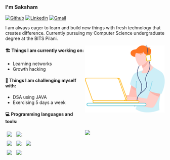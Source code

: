 
### I'm Saksham

[![Github](https://img.shields.io/badge/-Github-000?style=flat&logo=Github&logoColor=white)](https://github.com/sakshamdevelops)
[![Linkedin](https://img.shields.io/badge/-LinkedIn-blue?style=flat&logo=Linkedin&logoColor=white)](https://www.linkedin.com/in/sakshamagg27/)
[![Gmail](https://img.shields.io/badge/-Gmail-c14438?style=flat&logo=Gmail&logoColor=white)](mailto:f20201508@pilani.bits-pilani.ac.in)

I am always eager to learn and build new things with fresh technology that creates difference. Currently pursuing my Computer Science undergraduate degree at the BITS Pilani. 

<img align="right" alt="img" src="https://github.com/SakshamDevelops/sakshamdevelops/blob/main/sakshamdevelopsimg.svg" width="50%" height="auto" style="margin-bottom: 20px;" />


#### 🏗 Things I am currently working on: 
- Learning networks
- Growth hacking

#### 🧵 Things I am challenging myself with:
- DSA using JAVA
- Exercising 5 days a week

#### :computer: Programming languages and tools: 
<p>
	<img width="50%" align="right" src="https://github-readme-stats.vercel.app/api?username=sakshamdevelops&show_icons=true&hide_border=true" />

<img style="margin: 1%;" width="10%" src="https://external-content.duckduckgo.com/iu/?u=https%3A%2F%2Fupload.wikimedia.org%2Fwikipedia%2Fcommons%2Fthumb%2F9%2F99%2FUnofficial_JavaScript_logo_2.svg%2F1200px-Unofficial_JavaScript_logo_2.svg.png&f=1&nofb=1">
<img style="margin: 1%;" width="10%" src="https://www.vectorlogo.zone/logos/git-scm/git-scm-ar21.svg">
<br />

<img style="margin: 1%;" width="10%" src="https://external-content.duckduckgo.com/iu/?u=https%3A%2F%2Fpluspng.com%2Fimg-png%2Fnodejs-png-nodejs-icon-png-50-px-1600.png&f=1&nofb=1">
<img style="margin: 1%;" width="10%" src="https://external-content.duckduckgo.com/iu/?u=https%3A%2F%2Fcloud.netlifyusercontent.com%2Fassets%2F344dbf88-fdf9-42bb-adb4-46f01eedd629%2F064fc70f-5df3-4333-b9d4-f6abe2f946de%2Freact-wp-app8.png&f=1&nofb=1">

<img style="margin: 1%;" width="10%" src="https://external-content.duckduckgo.com/iu/?u=https%3A%2F%2Fwebassets.mongodb.com%2F_com_assets%2Fcms%2FMongoDB_Logo_FullColorBlack_RGB-4td3yuxzjs.png&f=1&nofb=1">
<br />

<img style="margin: 1%;" width="10%" src="https://external-content.duckduckgo.com/iu/?u=https%3A%2F%2Fwww.pinclipart.com%2Fpicdir%2Fbig%2F539-5392404_transparent-c-language-logo-png-clipart.png&f=1&nofb=1">
<img style="margin: 1%;" width="10%" src="https://external-content.duckduckgo.com/iu/?u=https%3A%2F%2Fi2.wp.com%2Fwww.worldeatingdisordersday.org%2Fwp-content%2Fuploads%2F2016%2F03%2Fcss-logo.png&f=1&nofb=1">
<br />

</p>
